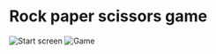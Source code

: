 # Rock paper scissors game
![Start screen](https://i.imgur.com/u91TLTE.png)
![Game](https://i.imgur.com/yIBrFfj.png)
